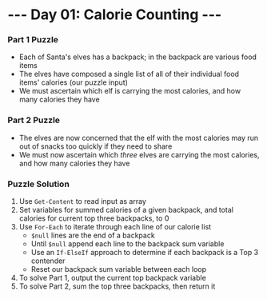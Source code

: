 # --- Day 01: Calorie Counting ---

### Part 1 Puzzle
* Each of Santa's elves has a backpack; in the backpack are various food items
* The elves have composed a single list of all of their individual food items' calories (our puzzle input)
* We must ascertain which elf is carrying the most calories, and how many calories they have

### Part 2 Puzzle
* The elves are now concerned that the elf with the most calories may run out of snacks too quickly if they need to share
* We must now ascertain which *three* elves are carrying the most calories, and how many calories they have

### Puzzle Solution
1. Use `Get-Content` to read input as array
2. Set variables for summed calories of a given backpack, and total calories for current top three backpacks, to 0
3. Use `For-Each` to iterate through each line of our calorie list
    * `$null` lines are the end of a backpack
    * Until `$null` append each line to the backpack sum variable
    * Use an `If-ElseIf` approach to determine if each backpack is a Top 3 contender
    * Reset our backpack sum variable between each loop
4. To solve Part 1, output the current top backpack variable
5. To solve Part 2, sum the top three backpacks, then return it